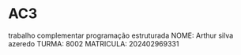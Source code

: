 # AC3
trabalho complementar programação estruturada
NOME: Arthur silva azeredo
TURMA: 8002
MATRICULA: 202402969331
